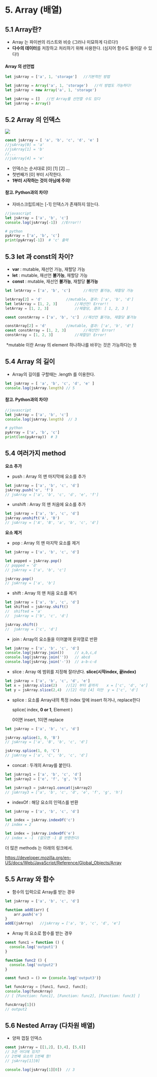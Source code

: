 # 5. Array (배열)

## 5.1  Array란?

* Array 는 파이썬의 리스트와 비슷 (그러나 미묘하게 다르다!)
* **다수의 데이터**를 저장하고 처리하기 위해 사용한다.  (심지어 함수도 들어갈 수 있다!)

#### Array 의 선언법

```javascript
let jsArray = ['a', 1, 'storage']   //기본적인 방법

let jsArray = Array('a', 1, 'storage')   //이 방법도 가능하다!
let jsArray = new Array('a', 1, 'storage')

let jsArray = []   //빈 Array를 선언할 수도 있다
let jsArray = Array()
```


## 5.2  Array 의 인덱스

![](../img/array1.svg)

```javascript
const jsArray = [ 'a', 'b', 'c', 'd', 'e' ]
//jsArray[0] = 'a' 
//jsArray[1] = 'b' 
//... 
//jsArray[4] = 'e'  
```

* 인덱스는 순서대로 [0] [1] [2] ...  
* 첫번째가 [0] 부터 시작한다. 
* **1부터 시작하는 것이 아님에 주의!**

#### 참고. Python과의 차이!

* 자바스크립트에는 [-1] 인덱스가 존재하지 않는다.

```javascript
//javascript
let jsArray = ['a', 'b', 'c']
console.log(jsArray[-1])  //Error!!
```

```python
# python
pyArray = ['a', 'b', 'c']
print(pyArray[-1])  # 'c' 출력
```


## 5.3  let 과 const의 차이?

* **var**   :  mutable, 재선언 가능,    재할당 가능    
* **let**   :  mutable, 재선언 **불가능**, 재할당 가능 
* **const** :  mutable, 재선언 **불가능**, 재할당 **불가능**

```javascript
let letArray = ['a', 'b', 'c']  	//재선언 불가능, 재할당 가능 

letArray[2] = 'd'			//mutable, 결과: ['a', 'b', 'd']
let letArray = [1, 2, 3]		//재선언! Error!!
letArray = [1, 2, 3]			//재할당, 결과: [ 1, 2, 3 ]
```

```javascript
const constArray = ['a', 'b', 'c']	//재선언 불가능, 재할당 불가능

constArray[2] = 'd'			//mutable, 결과: ['a', 'b', 'd']
const constArray = [1, 2, 3]   		//재선언! Error!
constArray = [1, 2, 3]			//재할당! Error!
```

​    *mutable 이란 Array 의 element 하나하나를 바꾸는 것은 가능하다는 뜻


## 5.4  Array 의 길이 

* Array의 길이를 구할때는 .length 를 이용한다.

```javascript
let jsArray = [ 'a', 'b', 'c', 'd', 'e' ]
console.log(jsArray.length)	// 5
```

#### 참고. Python과의 차이!

```javascript
//javascript
let jsArray = ['a', 'b', 'c']
console.log(jsArray.length)  // 3
```

```python
# python
pyArray = ['a', 'b', 'c']
print(len(pyArray))  # 3
```


## 5.4  여러가지 method

**요소 추가**

* push :  Array 의 맨 마지막에 요소를 추가

```javascript
let jsArray = ['a', 'b', 'c', 'd']
jsArray.push('e', 'f')
// jsArray = ['a', 'b', 'c', 'd', 'e', 'f']
```

* unshift :  Array 의 맨 처음에 요소를 추가

```javascript
let jsArray = ['a', 'b', 'c', 'd']
jsArray.unshift('A', 'B')
// jsArray = ['A', 'B', 'a', 'b', 'c', 'd']
```

  

**요소 제거**

* pop :  Array 의 맨 마지막 요소를 제거

```javascript
let jsArray = ['a', 'b', 'c', 'd']

let popped = jsArray.pop()  
// popped = 'd'
// jsArray = ['a', 'b', 'c']

jsArray.pop()  
// jsArray = ['a', 'b']
```

* shift :  Array 의 맨 처음 요소를 제거

```javascript
let jsArray = ['a', 'b', 'c', 'd']
let shifted = jsArray.shift()
//  shifted = 'a'
//  jsArray = ['b', 'c', 'd']

jsArray.shift()
//  jsArray = ['c', 'd']
```

  

* join :  Array의 요소들을 이어붙여 문자열로 반환

```javascript
let jsArray = ['a', 'b', 'c', 'd']
console.log(jsArray.join())  	// a,b,c,d
console.log(jsArray.join(''))	// abcd
console.log(jsArray.join('-'))	// a-b-c-d
```

* slice :   Array 에 범위를 지정해 잘라낸다. 	**slice(시작index, 끝index)** 

```javascript
let jsArray = ['a', 'b', 'c', 'd', 'e']
let x = jsArray.slice(2)	//[2] 부터 끝까지    x = ['c', 'd', 'e']
let y = jsArray.slice(2,4)	//[2] 이상 [4] 미만  y = ['c', 'd']
```

* splice :  요소를 Array내의 특정 index 앞에 insert 하거나, replace한다

  splice( index,  **0 or 1**,   Element )

  0이면 insert, 1이면 replace

```javascript
let jsArray = ['a', 'b', 'c', 'd']

jsArray.splice(1, 0, 'B') 
// jsArray = ['a', 'B', 'b', 'c', 'd']

jsArray.splice(1, 0, 'C') 
// jsArray = ['a', 'C', 'b', 'c', 'd']
```

* concat :  두개의 Array를 붙인다.

```javascript
let jsArray1 = ['a', 'b', 'c', 'd']
let jsArray2 = ['e', 'f', 'g', 'h']

let jsArray3 = jsArray1.concat(jsArray2)
// jsArray3 = ['a', 'b', 'c', 'd', 'e', 'f', 'g', 'h']
```

* indexOf : 해당 요소의 인덱스를 반환

```js
let jsArray = ['a', 'b', 'c', 'd']

let index = jsArray.indexOf('c')
// index = 2

let index = jsArray.indexOf('e')
// index = -1  (없으면 -1 을 반환한다)
```

더 많은 methods 는 아래의 링크에서.

https://developer.mozilla.org/en-US/docs/Web/JavaScript/Reference/Global_Objects/Array


## 5.5  Array 와 함수

* 함수의 입력으로 Array를 받는 경우

```js
let jsArray = ['a', 'b', 'c', 'd']

function addE(arr) {
    arr.push('e')
}
addE(jsArray)	//jsArray = ['a', 'b', 'c', 'd', 'e']
```

* Array 의 요소로 함수를 받는 경우

```js
const func1 = function () {
  console.log('output1')
}

function func2 () {
  console.log('output2')
}

const func3 = () => {console.log('output3')}

let funcArray = [func1, func2, func3];
console.log(funcArray)
// [ [Function: func1], [Function: func2], [Function: func3] ]

funcArray[1]()
// output2
```


## 5.6  Nested Array (다차원 배열)

* 양파 껍질 인덱스

```js
const jsArray = [[1,2], [3,4], [5,6]]
// 3은 어디에 있지?
// 2번째 요소의 1번째 항!
// jsArray[1][0]

console.log(jsArray[1][0])	// 3
```

